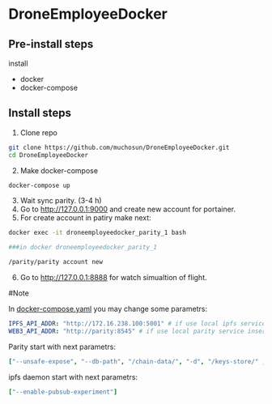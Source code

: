 # DroneEmployeeDocker

## Pre-install steps 

install 

* docker
* docker-compose

## Install steps

1. Clone repo

```bash
git clone https://github.com/muchosun/DroneEmployeeDocker.git
cd DroneEmployeeDocker
```
2. Make docker-compose

```bash
docker-compose up
```
3. Wait sync parity. (3-4 h)
4. Go to http://127.0.0.1:9000 and create new account for portainer.
5. For create account in patiry make next:

```bash
docker exec -it droneemployeedocker_parity_1 bash

###in docker droneemployeedocker_parity_1

/parity/parity account new
```

6. Go to http://127.0.0.1:8888 for watch simualtion of flight.

#Note

In [docker-compose.yaml](docker-compose.yaml) you may change some parametrs:

```yaml
IPFS_API_ADDR: "http://172.16.238.100:5001" # if use local ipfs service insert "http://172.16.238.1:5001" and comment ipfs service
WEB3_API_ADDR: "http://parity:8545" # if use local parity service insert "http://gateway:8545" and comment parity service
```

Parity start with next parametrs:

```yaml
["--unsafe-expose", "--db-path", "/chain-data/", "-d", "/keys-store/" ,"--jsonrpc-interface", "all", "--jsonrpc-hosts", "all", "--ws-interface", "all", "--ws-origins", "all", "--fast-unlock" ,"--mode", "active", "--tracing", "off", "--pruning", "fast", "--db-compaction", "ssd", "--cache-size", "1024"]
```

ipfs daemon start with next parametrs:

```yaml
["--enable-pubsub-experiment"]
```
